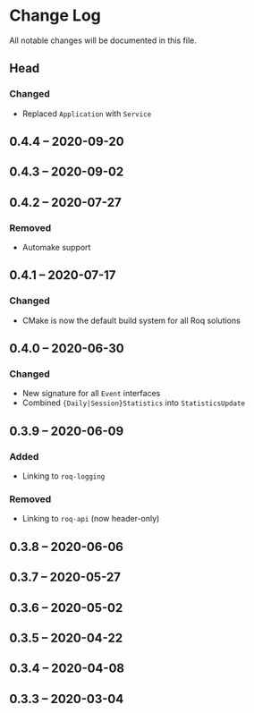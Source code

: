 # Change Log

All notable changes will be documented in this file.

## Head

### Changed

* Replaced `Application` with `Service`

## 0.4.4 &ndash; 2020-09-20

## 0.4.3 &ndash; 2020-09-02

## 0.4.2 &ndash; 2020-07-27

### Removed

* Automake support

## 0.4.1 &ndash; 2020-07-17

### Changed

* CMake is now the default build system for all Roq solutions

## 0.4.0 &ndash; 2020-06-30

### Changed

* New signature for all `Event` interfaces
* Combined `{Daily|Session}Statistics` into `StatisticsUpdate`

## 0.3.9 &ndash; 2020-06-09

### Added

* Linking to `roq-logging`

### Removed

* Linking to `roq-api` (now header-only)

## 0.3.8 &ndash; 2020-06-06

## 0.3.7 &ndash; 2020-05-27

## 0.3.6 &ndash; 2020-05-02

## 0.3.5 &ndash; 2020-04-22

## 0.3.4 &ndash; 2020-04-08

## 0.3.3 &ndash; 2020-03-04
